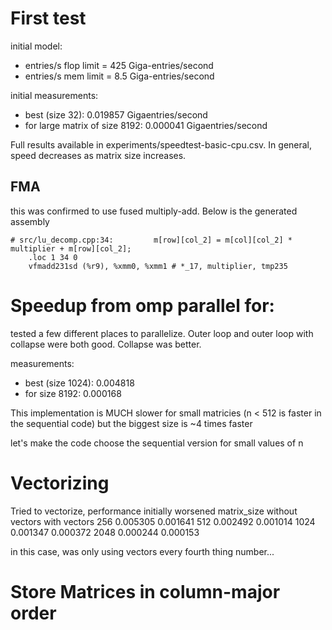 # First test
initial model:
 - entries/s flop limit = 425 Giga-entries/second
 - entries/s mem limit = 8.5 Giga-entries/second

initial measurements:
 - best (size 32): 0.019857 Gigaentries/second
 - for large matrix of size 8192: 0.000041 Gigaentries/second

Full results available in experiments/speedtest-basic-cpu.csv. In general,
speed decreases as matrix size increases.

## FMA
this was confirmed to use fused multiply-add. Below is the generated assembly

    # src/lu_decomp.cpp:34:         m[row][col_2] = m[col][col_2] * multiplier + m[row][col_2];
    	.loc 1 34 0
    	vfmadd231sd	(%r9), %xmm0, %xmm1	# *_17, multiplier, tmp235

# Speedup from omp parallel for:
tested a few different places to parallelize. Outer loop and outer loop with
collapse were both good. Collapse was better. 

measurements: 
 - best (size 1024): 0.004818
 - for size 8192: 0.000168

This implementation is MUCH slower for small matricies (n < 512 is faster in
the sequential code) but the biggest size is ~4 times faster

let's make the code choose the sequential version for small values of n

# Vectorizing
Tried to vectorize, performance initially worsened
matrix_size   without vectors   with vectors
256           0.005305          0.001641
512           0.002492          0.001014
1024          0.001347          0.000372
2048          0.000244          0.000153

in this case, was only using vectors every fourth thing number...

# Store Matrices in column-major order
